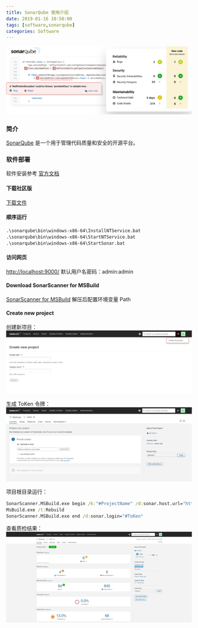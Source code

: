 ```yaml
---
title: SonarQube 使用介绍
date: 2019-01-16 10:50:00
tags: [software,sonarqube]
categories: Software
---
```

<img src="https://raw.githubusercontent.com/Sadness96/sadness96.github.io/master/images/blog/software-SonarQube/sonarqube.png"/>

<!-- more -->
### 简介
[SonarQube](https://www.sonarqube.org/) 是一个用于管理代码质量和安全的开源平台。
### 软件部署
软件安装参考 [官方文档](https://docs.sonarqube.org/latest/setup/get-started-2-minutes/)
#### 下载社区版
[下载文件](https://www.sonarqube.org/downloads/)
#### 顺序运行
``` cmd
.\sonarqube\bin\windows-x86-64\InstallNTService.bat
.\sonarqube\bin\windows-x86-64\StartNTService.bat
.\sonarqube\bin\windows-x86-64\StartSonar.bat
```
#### 访问网页
[http://localhost:9000/](http://localhost:9000/)
默认用户名密码：admin:admin
#### Download SonarScanner for MSBuild
[SonarScanner for MSBuild](https://sonarcloud.io/documentation/analysis/scan/sonarscanner-for-msbuild/)
解压后配置环境变量 Path
#### Create new project
创建新项目：
<img src="https://raw.githubusercontent.com/Sadness96/sadness96.github.io/master/images/blog/software-SonarQube/CreateNewProject.png"/>

生成 ToKen 令牌：
<img src="https://raw.githubusercontent.com/Sadness96/sadness96.github.io/master/images/blog/software-SonarQube/GenerateToken.png"/>

项目根目录运行：
``` cmd
SonarScanner.MSBuild.exe begin /k:"#ProjectName" /d:sonar.host.url="http://localhost:9000" /d:sonar.login="#ToKen"
MsBuild.exe /t:Rebuild
SonarScanner.MSBuild.exe end /d:sonar.login="#ToKen"
```
查看质检结果：
<img src="https://raw.githubusercontent.com/Sadness96/sadness96.github.io/master/images/blog/software-SonarQube/QualityGate.png"/>